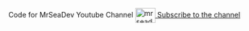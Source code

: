 Code for MrSeaDev Youtube Channel
[<img align="center" src="https://raw.githubusercontent.com/rahuldkjain/github-profile-readme-generator/master/src/images/icons/Social/youtube.svg" alt="mrseadev" height="30" width="40" /> Subscribe to the channel](https://youtube.com/@MrSeadev?sub_confirmation=1)
